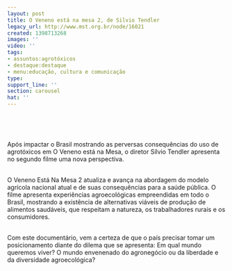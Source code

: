 ```yaml
---
layout: post
title: O Veneno está na mesa 2, de Silvio Tendler
legacy_url: http://www.mst.org.br/node/16021
created: 1398713268
images: ''
video: ''
tags:
- assuntos:agrotóxicos
- destaque:destaque
- menu:educação, cultura e comunicação
type: 
support_line: ''
section: carousel
hat: ''
---
```

<p>&nbsp;</p><p><object width="600" height="500" data="http://www.youtube.com/v/fyvoKljtvG4&amp;feature" type="application/x-shockwave-flash"><param name="src" value="http://www.youtube.com/v/fyvoKljtvG4&amp;feature"></object></p><p>&nbsp;</p><p>Após impactar o Brasil mostrando as perversas consequências do uso de agrotóxicos em O Veneno está na Mesa, o diretor Sílvio Tendler apresenta no segundo filme uma nova perspectiva.</p><p><br>O Veneno Está Na Mesa 2 atualiza e avança na abordagem do modelo agrícola nacional atual e de suas consequências para a saúde pública. O filme apresenta experiências agroecológicas empreendidas em todo o Brasil, mostrando a existência de alternativas viáveis de produção de alimentos saudáveis, que respeitam a natureza, os trabalhadores rurais e os consumidores.&nbsp;</p><p><br>Com este documentário, vem a certeza de que o país precisar tomar um posicionamento diante do dilema que se apresenta: Em qual mundo queremos viver? O mundo envenenado do agronegócio ou da liberdade e da diversidade agroecológica?</p><div>&nbsp;</div>
